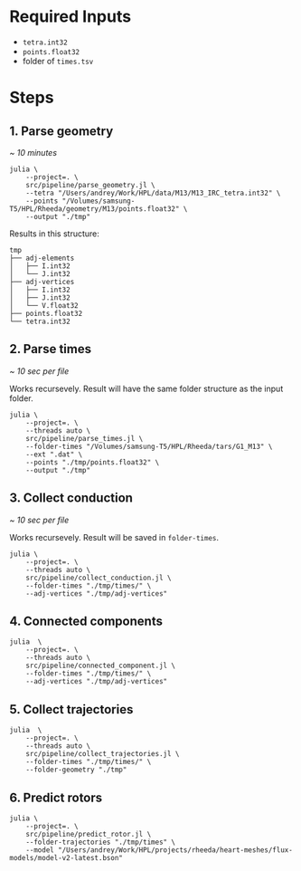 # Required Inputs
- `tetra.int32`
- `points.float32`
- folder of `times.tsv`

# Steps

## 1. Parse geometry
*~ 10 minutes*
```shell
julia \
    --project=. \
    src/pipeline/parse_geometry.jl \
    --tetra "/Users/andrey/Work/HPL/data/M13/M13_IRC_tetra.int32" \
    --points "/Volumes/samsung-T5/HPL/Rheeda/geometry/M13/points.float32" \
    --output "./tmp"
```

Results in this structure:
```
tmp
├── adj-elements
│   ├── I.int32
│   └── J.int32
├── adj-vertices
│   ├── I.int32
│   ├── J.int32
│   └── V.float32
├── points.float32
└── tetra.int32
```

## 2. Parse times
*~ 10 sec per file*

Works recursevely.
Result will have the same folder structure as the input folder.

```shell
julia \
    --project=. \
    --threads auto \
    src/pipeline/parse_times.jl \
    --folder-times "/Volumes/samsung-T5/HPL/Rheeda/tars/G1_M13" \
    --ext ".dat" \
    --points "./tmp/points.float32" \
    --output "./tmp"
```

## 3. Collect conduction
*~ 10 sec per file*

Works recursevely.
Result will be saved in `folder-times`.

```shell
julia \
    --project=. \
    --threads auto \
    src/pipeline/collect_conduction.jl \
    --folder-times "./tmp/times/" \
    --adj-vertices "./tmp/adj-vertices"
```

## 4. Connected components

```shell
julia  \
    --project=. \
    --threads auto \
    src/pipeline/connected_component.jl \
    --folder-times "./tmp/times/" \
    --adj-vertices "./tmp/adj-vertices"
```

## 5. Collect trajectories

```shell
julia  \
    --project=. \
    --threads auto \
    src/pipeline/collect_trajectories.jl \
    --folder-times "./tmp/times/" \
    --folder-geometry "./tmp"
```

## 6. Predict rotors

```shell
julia \
    --project=. \
    src/pipeline/predict_rotor.jl \
    --folder-trajectories "./tmp/times" \
    --model "/Users/andrey/Work/HPL/projects/rheeda/heart-meshes/flux-models/model-v2-latest.bson"
```
